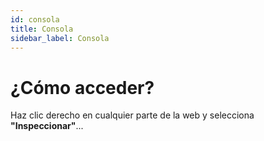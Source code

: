 ```yaml
---
id: consola
title: Consola
sidebar_label: Consola
---
```


# ¿Cómo acceder?

Haz clic derecho en cualquier parte de la web y selecciona **"Inspeccionar"**...
